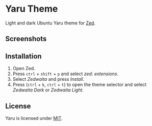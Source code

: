 
# Yaru Theme

Light and dark Ubuntu Yaru theme for [Zed](https://zed.dev/).

## Screenshots



## Installation

1. Open Zed.
2. Press `ctrl` + `shift` + `p` and select *zed: extensions*.
3. Select *Zedwaita* and press *Install*.
4. Press (`ctrl` + `k`, `ctrl` + `t`) to open the theme selector and select *Zedwaita Dark* or *Zedwaita Light*.
## License

Yaru is licensed under [MIT](https://choosealicense.com/licenses/mit/).
